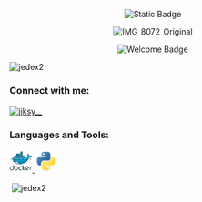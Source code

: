 <p align="center">
  <img src="https://img.shields.io/badge/build-World-bright?style=plastic&logo=apachecassandra&logoColor=red&logoSize=amd&label=JEDEX&labelColor=black&color=red&cacheSeconds=5000" alt="Static Badge" width="300">
</p>











<div align="center">
  <img src="https://i.pinimg.com/originals/52/29/40/5229407d4cd3ac735c96abc7a8a78458.gif" alt="IMG_8072_Original">
</div>

<p align="center">
  <img src="https://img.shields.io/badge/Welcome%20to%20my%20dominion%2C%20where%20the%20very%20fabric%20of%20reality%20warps%20and%20yields%20to%20your%20existence-bright?style=plastic&logo=actix&logoColor=red&logoSize=amd&labelColor=black&color=black&cacheSeconds=5000" alt="Welcome Badge" width="500">
</p>



<p align="left"> <img src="https://komarev.com/ghpvc/?username=jedex2&label=Profile%20views&color=ff144f&style=flat" alt="jedex2" /> </p>

<h3 align="left">Connect with me:</h3>
<p align="left">
<a href="https://instagram.com/jjksy__" target="blank"><img align="center" src="https://raw.githubusercontent.com/rahuldkjain/github-profile-readme-generator/master/src/images/icons/Social/instagram.svg" alt="jjksy__" height="30" width="40" /></a>
</p>

<h3 align="left">Languages and Tools:</h3>
<p align="left"> <a href="https://www.docker.com/" target="_blank" rel="noreferrer"> <img src="https://raw.githubusercontent.com/devicons/devicon/master/icons/docker/docker-original-wordmark.svg" alt="docker" width="40" height="40"/> </a> <a href="https://www.python.org" target="_blank" rel="noreferrer"> <img src="https://raw.githubusercontent.com/devicons/devicon/master/icons/python/python-original.svg" alt="python" width="40" height="40"/> </a> </p>

<p>&nbsp;<img align="center" src="https://github-readme-stats.vercel.app/api?username=jedex2&show_icons=true&theme=tokyonight&title_color=832525&locale=en" alt="jedex2" /></p>
